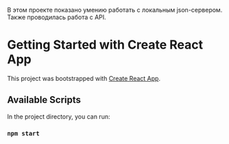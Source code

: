 В этом проекте показано умению работать с локальным json-сервером. Также проводилась работа с API. 



# Getting Started with Create React App

This project was bootstrapped with [Create React App](https://github.com/facebook/create-react-app).

## Available Scripts

In the project directory, you can run:

### `npm start`
